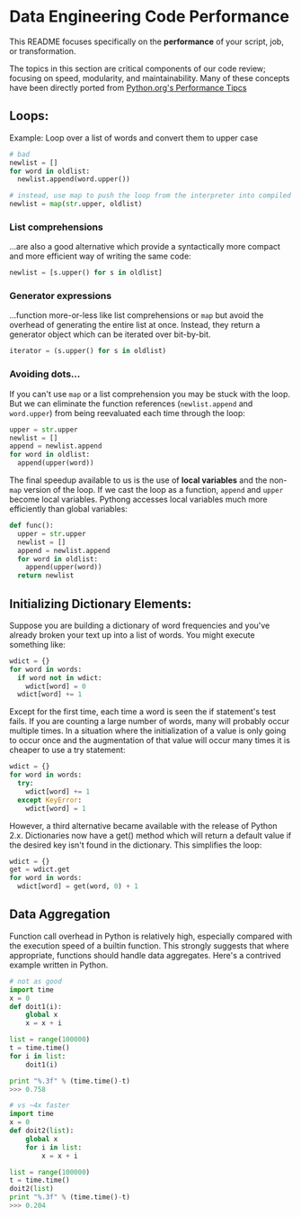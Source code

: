 # Data Engineering Code Performance

This README focuses specifically on the __performance__ of your script, job, or transformation.

The topics in this section are critical components of our code review; focusing on speed, modularity, and maintainability. Many of these concepts have been directly ported from [Python.org's Performance Tipcs](https://wiki.python.org/moin/PythonSpeed/PerformanceTips)


## Loops:<a name="loops"></a>

Example: Loop over a list of words and convert them to upper case

```python
# bad
newlist = []
for word in oldlist:
  newlist.append(word.upper())

# instead, use map to push the loop from the interpreter into compiled C code
newlist = map(str.upper, oldlist)
```

### List comprehensions
...are also a good alternative which provide a syntactically more compact and more efficient way of writing the same code:

```python
newlist = [s.upper() for s in oldlist]
```

### Generator expressions
...function more-or-less like list comprehensions or `map` but avoid the overhead of generating the entire list at once. Instead, they return a generator object which can be iterated over bit-by-bit.

```python
iterator = (s.upper() for s in oldlist)
```

### Avoiding dots...
If you can't use `map` or a list comprehension you may be stuck with the loop. But we can eliminate the function references (`newlist.append` and `word.upper`) from being reevaluated each time through the loop:

```python
upper = str.upper
newlist = []
append = newlist.append
for word in oldlist:
  append(upper(word))
```

The final speedup available to us is the use of __local variables__ and the non-`map` version of the loop. If we cast the loop as a function, `append` and `upper` become local variables. Pythong accesses local variables much more efficiently than global variables:

```python
def func():
  upper = str.upper
  newlist = []
  append = newlist.append
  for word in oldlist:
    append(upper(word))
  return newlist
```


## Initializing Dictionary Elements:<a name="dictionaries"></a>

Suppose you are building a dictionary of word frequencies and you've already broken your text up into a list of words. You might execute something like:

```python
wdict = {}
for word in words:
  if word not in wdict:
    wdict[word] = 0
  wdict[word] += 1
```

Except for the first time, each time a word is seen the if statement's test fails. If you are counting a large number of words, many will probably occur multiple times. In a situation where the initialization of a value is only going to occur once and the augmentation of that value will occur many times it is cheaper to use a try statement:

```python
wdict = {}
for word in words:
  try:
    wdict[word] += 1
  except KeyError:
    wdict[word] = 1
```

However, a third alternative became available with the release of Python 2.x. Dictionaries now have a get() method which will return a default value if the desired key isn't found in the dictionary. This simplifies the loop:

```python
wdict = {}
get = wdict.get
for word in words:
  wdict[word] = get(word, 0) + 1
```


## Data Aggregation<a name="data_aggregation"></a>

Function call overhead in Python is relatively high, especially compared with the execution speed of a builtin function. This strongly suggests that where appropriate, functions should handle data aggregates. Here's a contrived example written in Python.

```python
# not as good
import time
x = 0
def doit1(i):
    global x
    x = x + i

list = range(100000)
t = time.time()
for i in list:
    doit1(i)

print "%.3f" % (time.time()-t)
>>> 0.758

# vs ~4x faster
import time
x = 0
def doit2(list):
    global x
    for i in list:
        x = x + i

list = range(100000)
t = time.time()
doit2(list)
print "%.3f" % (time.time()-t)
>>> 0.204
```

